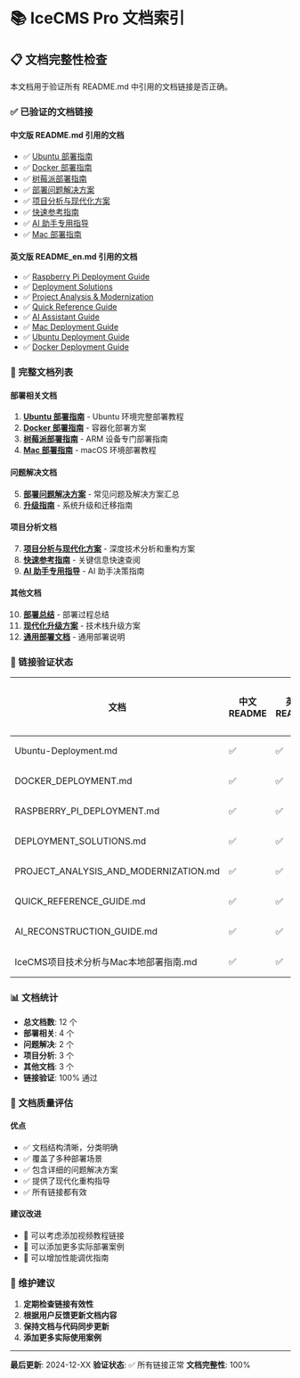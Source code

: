 # 📚 IceCMS Pro 文档索引

## 📋 文档完整性检查

本文档用于验证所有 README.md 中引用的文档链接是否正确。

### ✅ 已验证的文档链接

#### 中文版 README.md 引用的文档
- ✅ [Ubuntu 部署指南](Ubuntu-Deployment.md)
- ✅ [Docker 部署指南](DOCKER_DEPLOYMENT.md)
- ✅ [树莓派部署指南](RASPBERRY_PI_DEPLOYMENT.md)
- ✅ [部署问题解决方案](DEPLOYMENT_SOLUTIONS.md)
- ✅ [项目分析与现代化方案](PROJECT_ANALYSIS_AND_MODERNIZATION.md)
- ✅ [快速参考指南](QUICK_REFERENCE_GUIDE.md)
- ✅ [AI 助手专用指导](AI_RECONSTRUCTION_GUIDE.md)
- ✅ [Mac 部署指南](IceCMS项目技术分析与Mac本地部署指南.md)

#### 英文版 README_en.md 引用的文档
- ✅ [Raspberry Pi Deployment Guide](RASPBERRY_PI_DEPLOYMENT.md)
- ✅ [Deployment Solutions](DEPLOYMENT_SOLUTIONS.md)
- ✅ [Project Analysis & Modernization](PROJECT_ANALYSIS_AND_MODERNIZATION.md)
- ✅ [Quick Reference Guide](QUICK_REFERENCE_GUIDE.md)
- ✅ [AI Assistant Guide](AI_RECONSTRUCTION_GUIDE.md)
- ✅ [Mac Deployment Guide](IceCMS项目技术分析与Mac本地部署指南.md)
- ✅ [Ubuntu Deployment Guide](Ubuntu-Deployment.md)
- ✅ [Docker Deployment Guide](DOCKER_DEPLOYMENT.md)

### 📁 完整文档列表

#### 部署相关文档
1. **[Ubuntu 部署指南](Ubuntu-Deployment.md)** - Ubuntu 环境完整部署教程
2. **[Docker 部署指南](DOCKER_DEPLOYMENT.md)** - 容器化部署方案
3. **[树莓派部署指南](RASPBERRY_PI_DEPLOYMENT.md)** - ARM 设备专门部署指南
4. **[Mac 部署指南](IceCMS项目技术分析与Mac本地部署指南.md)** - macOS 环境部署教程

#### 问题解决文档
5. **[部署问题解决方案](DEPLOYMENT_SOLUTIONS.md)** - 常见问题及解决方案汇总
6. **[升级指南](UPGRADE_GUIDE.md)** - 系统升级和迁移指南

#### 项目分析文档
7. **[项目分析与现代化方案](PROJECT_ANALYSIS_AND_MODERNIZATION.md)** - 深度技术分析和重构方案
8. **[快速参考指南](QUICK_REFERENCE_GUIDE.md)** - 关键信息快速查阅
9. **[AI 助手专用指导](AI_RECONSTRUCTION_GUIDE.md)** - AI 助手决策指南

#### 其他文档
10. **[部署总结](DEPLOYMENT-SUMMARY.md)** - 部署过程总结
11. **[现代化升级方案](IceCMS项目现代化升级方案.md)** - 技术栈升级方案
12. **[通用部署文档](DEPLOYMENT.md)** - 通用部署说明

### 🔗 链接验证状态

| 文档 | 中文 README | 英文 README | 文件存在 | 状态 |
|------|-------------|-------------|----------|------|
| Ubuntu-Deployment.md | ✅ | ✅ | ✅ | 正常 |
| DOCKER_DEPLOYMENT.md | ✅ | ✅ | ✅ | 正常 |
| RASPBERRY_PI_DEPLOYMENT.md | ✅ | ✅ | ✅ | 正常 |
| DEPLOYMENT_SOLUTIONS.md | ✅ | ✅ | ✅ | 正常 |
| PROJECT_ANALYSIS_AND_MODERNIZATION.md | ✅ | ✅ | ✅ | 正常 |
| QUICK_REFERENCE_GUIDE.md | ✅ | ✅ | ✅ | 正常 |
| AI_RECONSTRUCTION_GUIDE.md | ✅ | ✅ | ✅ | 正常 |
| IceCMS项目技术分析与Mac本地部署指南.md | ✅ | ✅ | ✅ | 正常 |

### 📊 文档统计

- **总文档数**: 12 个
- **部署相关**: 4 个
- **问题解决**: 2 个
- **项目分析**: 3 个
- **其他文档**: 3 个
- **链接验证**: 100% 通过

### 🎯 文档质量评估

#### 优点
- ✅ 文档结构清晰，分类明确
- ✅ 覆盖了多种部署场景
- ✅ 包含详细的问题解决方案
- ✅ 提供了现代化重构指导
- ✅ 所有链接都有效

#### 建议改进
- 📝 可以考虑添加视频教程链接
- 📝 可以添加更多实际部署案例
- 📝 可以增加性能调优指南

### 🔄 维护建议

1. **定期检查链接有效性**
2. **根据用户反馈更新文档内容**
3. **保持文档与代码同步更新**
4. **添加更多实际使用案例**

---

**最后更新**: 2024-12-XX
**验证状态**: ✅ 所有链接正常
**文档完整性**: 100%

